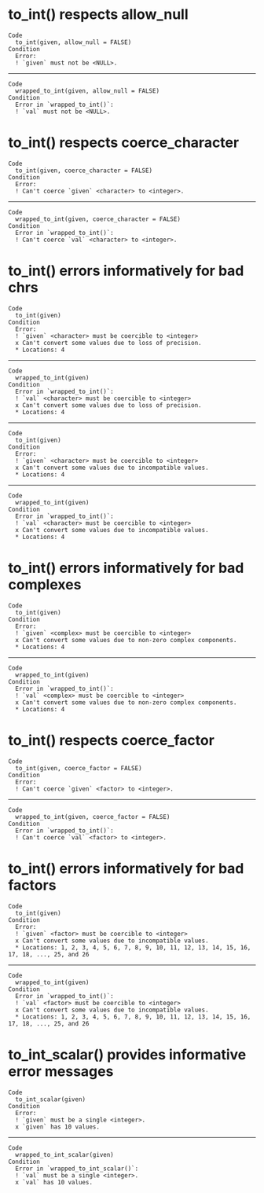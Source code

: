 # to_int() respects allow_null

    Code
      to_int(given, allow_null = FALSE)
    Condition
      Error:
      ! `given` must not be <NULL>.

---

    Code
      wrapped_to_int(given, allow_null = FALSE)
    Condition
      Error in `wrapped_to_int()`:
      ! `val` must not be <NULL>.

# to_int() respects coerce_character

    Code
      to_int(given, coerce_character = FALSE)
    Condition
      Error:
      ! Can't coerce `given` <character> to <integer>.

---

    Code
      wrapped_to_int(given, coerce_character = FALSE)
    Condition
      Error in `wrapped_to_int()`:
      ! Can't coerce `val` <character> to <integer>.

# to_int() errors informatively for bad chrs

    Code
      to_int(given)
    Condition
      Error:
      ! `given` <character> must be coercible to <integer>
      x Can't convert some values due to loss of precision.
      * Locations: 4

---

    Code
      wrapped_to_int(given)
    Condition
      Error in `wrapped_to_int()`:
      ! `val` <character> must be coercible to <integer>
      x Can't convert some values due to loss of precision.
      * Locations: 4

---

    Code
      to_int(given)
    Condition
      Error:
      ! `given` <character> must be coercible to <integer>
      x Can't convert some values due to incompatible values.
      * Locations: 4

---

    Code
      wrapped_to_int(given)
    Condition
      Error in `wrapped_to_int()`:
      ! `val` <character> must be coercible to <integer>
      x Can't convert some values due to incompatible values.
      * Locations: 4

# to_int() errors informatively for bad complexes

    Code
      to_int(given)
    Condition
      Error:
      ! `given` <complex> must be coercible to <integer>
      x Can't convert some values due to non-zero complex components.
      * Locations: 4

---

    Code
      wrapped_to_int(given)
    Condition
      Error in `wrapped_to_int()`:
      ! `val` <complex> must be coercible to <integer>
      x Can't convert some values due to non-zero complex components.
      * Locations: 4

# to_int() respects coerce_factor

    Code
      to_int(given, coerce_factor = FALSE)
    Condition
      Error:
      ! Can't coerce `given` <factor> to <integer>.

---

    Code
      wrapped_to_int(given, coerce_factor = FALSE)
    Condition
      Error in `wrapped_to_int()`:
      ! Can't coerce `val` <factor> to <integer>.

# to_int() errors informatively for bad factors

    Code
      to_int(given)
    Condition
      Error:
      ! `given` <factor> must be coercible to <integer>
      x Can't convert some values due to incompatible values.
      * Locations: 1, 2, 3, 4, 5, 6, 7, 8, 9, 10, 11, 12, 13, 14, 15, 16, 17, 18, ..., 25, and 26

---

    Code
      wrapped_to_int(given)
    Condition
      Error in `wrapped_to_int()`:
      ! `val` <factor> must be coercible to <integer>
      x Can't convert some values due to incompatible values.
      * Locations: 1, 2, 3, 4, 5, 6, 7, 8, 9, 10, 11, 12, 13, 14, 15, 16, 17, 18, ..., 25, and 26

# to_int_scalar() provides informative error messages

    Code
      to_int_scalar(given)
    Condition
      Error:
      ! `given` must be a single <integer>.
      x `given` has 10 values.

---

    Code
      wrapped_to_int_scalar(given)
    Condition
      Error in `wrapped_to_int_scalar()`:
      ! `val` must be a single <integer>.
      x `val` has 10 values.

